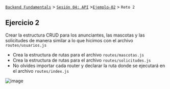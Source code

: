 [`Backend Fundamentals`](../../README.md) > [`Sesión 04: API`](../README.md) >[`Ejemplo-02`](../Ejemplo-02) > `Reto 2`
	
## Ejercicio 2

Crear la estructura CRUD para los anunciantes, las mascotas y las solicitudes de manera similar a lo que hicimos con el archivo `routes/usuarios.js`

- Crea la estructura de rutas para el archivo `routes/mascotas.js`
- Crea la estructura de rutas para el archivo `routes/solicitudes.js`
- No olvides importar cada router y declarar la ruta donde se ejecutará en el archivo `routes/index.js`

![image](https://antonioperez.pro/wp-content/uploads/2017/12/crud-rails-1.png)
